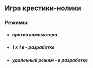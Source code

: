 ## Игра крестики-нолики
### Режимы:
- ##### *против компьютера* #####
- ##### *1 x 1* в - разработке
- ##### *удаленный режим* - в разработке
